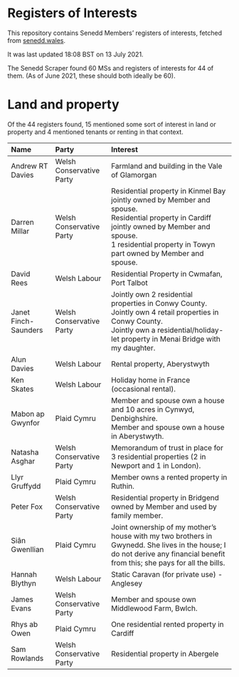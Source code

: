 # Registers of Interests

This repository contains Senedd Members’ registers of interests, fetched from [senedd.wales](https://senedd.wales/).

It was last updated 18:08 BST on 13 July 2021.

The Senedd Scraper found 60 MSs and registers of interests for 44 of them. (As of June 2021, these should both ideally be 60).

# Land and property

Of the 44 registers found, 15 mentioned some sort of interest in land or property and 4 mentioned tenants or renting in that context.

| Name                 | Party                    | Interest                                                                                                                                                                                                          |
| :------------------- | :----------------------- | :---------------------------------------------------------------------------------------------------------------------------------------------------------------------------------------------------------------- |
| Andrew RT Davies     | Welsh Conservative Party | Farmland and building in the Vale of Glamorgan                                                                                                                                                                    |
| Darren Millar        | Welsh Conservative Party | Residential property in Kinmel Bay jointly owned by Member and spouse.<br>Residential property in Cardiff jointly owned by Member and spouse.<br>1 residential property in Towyn part owned by Member and spouse. |
| David Rees           | Welsh Labour             | Residential Property in Cwmafan, Port Talbot                                                                                                                                                                      |
| Janet Finch-Saunders | Welsh Conservative Party | Jointly own 2 residential properties in Conwy County.<br>Jointly own 4 retail properties in Conwy County.<br>Jointly own a residential/holiday-let property in Menai Bridge with my daughter.                     |
| Alun Davies          | Welsh Labour             | Rental property, Aberystwyth                                                                                                                                                                                      |
| Ken Skates           | Welsh Labour             | Holiday home in France (occasional rental).                                                                                                                                                                       |
| Mabon ap Gwynfor     | Plaid Cymru              | Member and spouse own a house and 10 acres in Cynwyd, Denbighshire.<br>Member and spouse own a house in Aberystwyth.                                                                                              |
| Natasha Asghar       | Welsh Conservative Party | Memorandum of trust in place for 3 residential properties (2 in Newport and 1 in London).                                                                                                                         |
| Llyr Gruffydd        | Plaid Cymru              | Member owns a rented property in Ruthin.                                                                                                                                                                          |
| Peter Fox            | Welsh Conservative Party | Residential property in Bridgend owned by Member and used by family member.                                                                                                                                       |
| Siân Gwenllian       | Plaid Cymru              | Joint ownership of my mother’s house with my two brothers in Gwynedd. She lives in the house; I do not derive any financial benefit from this; she pays for all the bills.                                        |
| Hannah Blythyn       | Welsh Labour             | Static Caravan (for private use) - Anglesey                                                                                                                                                                       |
| James Evans          | Welsh Conservative Party | Member and spouse own Middlewood Farm, Bwlch.                                                                                                                                                                     |
| Rhys ab Owen         | Plaid Cymru              | One residential rented property in Cardiff                                                                                                                                                                        |
| Sam Rowlands         | Welsh Conservative Party | Residential property in Abergele                                                                                                                                                                                  |
